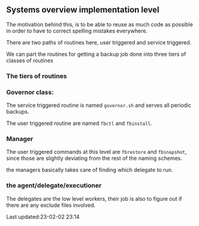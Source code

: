 Systems overview implementation level
--------------------------------------

The motivation behind this, is to be able to reuse as much
code as possible in order to have to correct spelling
mistakes everywhere.

There are two paths of routines here, user triggered and
service triggered.

We can part the  routines for getting a backup job done into
three tiers of classes of  routines

### The tiers of routines 


### Governor class:

The service triggered routine is named `governor.sh` and serves
all periodic backups.

The user triggered routine are named `fbctl` and
`fbinstall`.

### Manager

The user triggered commands at this level are `fbrestore` and
`fbsnapshot`, since those are slightly deviating from the rest of
the naming schemes.

the managers basically takes care of finding which delegate
to run.

### the agent/delegate/executioner

The delegates are the low level workers, their job is also
to figure out if there are any exclude files involved.





  Last updated:23-02-02 23:14

